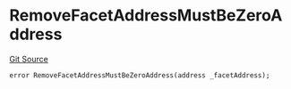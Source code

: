 # RemoveFacetAddressMustBeZeroAddress
[Git Source](https://github.com/thrackle-io/rules-protocol/blob/2738cf9716e0fddfad4df13fdb6486b5987af931/src/economic/ruleProcessor/nontagged/RuleProcessorDiamondLib.sol)


```solidity
error RemoveFacetAddressMustBeZeroAddress(address _facetAddress);
```

